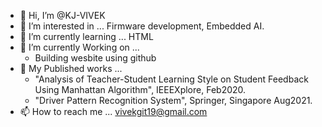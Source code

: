 - 👋 Hi, I’m @KJ-VIVEK
- 👀 I’m interested in ... Firmware development, Embedded AI.
- 🌱 I’m currently learning ... HTML
- 🌱 I’m currently Working on ... 
     - Building wesbite using github
- 👀 My Published works ... 
     - "Analysis of Teacher-Student Learning Style on Student Feedback Using Manhattan Algorithm", IEEEXplore, Feb2020.
     - "Driver Pattern Recognition System", Springer, Singapore Aug2021.
- 📫 How to reach me ... vivekgit19@gmail.com

<!---
KJ-VIVEK/KJ-VIVEK is a ✨ special ✨ repository because its `README.md` (this file) appears on your GitHub profile.
You can click the Preview link to take a look at your changes.
--->
